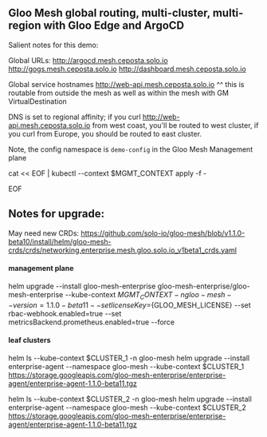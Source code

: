 ## Gloo Mesh global routing, multi-cluster, multi-region with Gloo Edge and ArgoCD

Salient notes for this demo:

Global URLs:
http://argocd.mesh.ceposta.solo.io
http://gogs.mesh.ceposta.solo.io
http://dashboard.mesh.ceposta.solo.io

Global service hostnames
http://web-api.mesh.ceposta.solo.io
^^ this is routable from outside the mesh as well as within the mesh with GM VirtualDestination

DNS is set to regional affinity; if you curl http://web-api.mesh.ceposta.solo.io from west coast, you'll be routed to west cluster, if you curl from Europe, you should be routed to east cluster.

Note, the config namespace is `demo-config` in the Gloo Mesh Management plane

cat << EOF | kubectl --context $MGMT_CONTEXT apply -f -

<some policy here>

EOF


## Notes for upgrade:

May need new CRDs:
https://github.com/solo-io/gloo-mesh/blob/v1.1.0-beta10/install/helm/gloo-mesh-crds/crds/networking.enterprise.mesh.gloo.solo.io_v1beta1_crds.yaml

#### management plane
helm upgrade --install gloo-mesh-enterprise gloo-mesh-enterprise/gloo-mesh-enterprise --kube-context $MGMT_CONTEXT -n gloo-mesh --version=1.1.0-beta11 --set licenseKey=${GLOO_MESH_LICENSE} --set rbac-webhook.enabled=true --set metricsBackend.prometheus.enabled=true --force

#### leaf clusters
helm ls --kube-context $CLUSTER_1 -n gloo-mesh
helm upgrade --install enterprise-agent --namespace gloo-mesh --kube-context $CLUSTER_1 https://storage.googleapis.com/gloo-mesh-enterprise/enterprise-agent/enterprise-agent-1.1.0-beta11.tgz 


helm ls --kube-context $CLUSTER_2 -n gloo-mesh
helm upgrade --install enterprise-agent --namespace gloo-mesh --kube-context $CLUSTER_2 https://storage.googleapis.com/gloo-mesh-enterprise/enterprise-agent/enterprise-agent-1.1.0-beta11.tgz 



